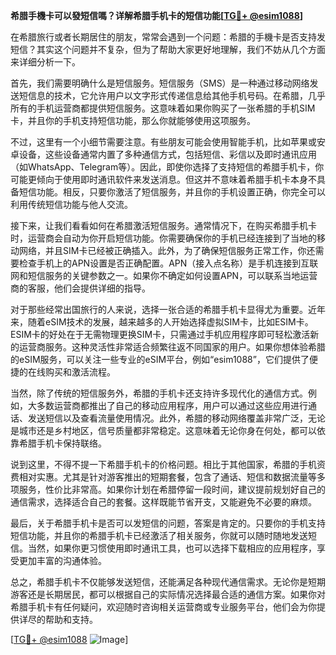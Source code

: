 **希腊手機卡可以發短信嗎？详解希腊手机卡的短信功能[[TG💪+ @esim1088](https://t.me/s/esim1088)]**

在希腊旅行或者长期居住的朋友，常常会遇到一个问题：希腊的手機卡是否支持发短信？其实这个问题并不复杂，但为了帮助大家更好地理解，我们不妨从几个方面来详细分析一下。

首先，我们需要明确什么是短信服务。短信服务（SMS）是一种通过移动网络发送短信息的技术，它允许用户以文字形式传递信息给其他手机号码。在希腊，几乎所有的手机运营商都提供短信服务。这意味着如果你购买了一张希腊的手机SIM卡，并且你的手机支持短信功能，那么你就能够使用这项服务。

不过，这里有一个小细节需要注意。有些朋友可能会使用智能手机，比如苹果或安卓设备，这些设备通常内置了多种通信方式，包括短信、彩信以及即时通讯应用（如WhatsApp、Telegram等）。因此，即使你选择了支持短信的希腊手机卡，你可能更倾向于使用即时通讯软件来发送消息。但这并不意味着希腊手机卡本身不具备短信功能。相反，只要你激活了短信服务，并且你的手机设置正确，你完全可以利用传统短信功能与他人交流。

接下来，让我们看看如何在希腊激活短信服务。通常情况下，在购买希腊手机卡时，运营商会自动为你开启短信功能。你需要确保你的手机已经连接到了当地的移动网络，并且SIM卡已经被正确插入。此外，为了确保短信服务正常工作，你还需要检查手机上的APN设置是否正确配置。APN（接入点名称）是手机连接到互联网和短信服务的关键参数之一。如果你不确定如何设置APN，可以联系当地运营商的客服，他们会提供详细的指导。

对于那些经常出国旅行的人来说，选择一张合适的希腊手机卡显得尤为重要。近年来，随着eSIM技术的发展，越来越多的人开始选择虚拟SIM卡，比如ESIM卡。ESIM卡的好处在于无需物理更换SIM卡，只需通过手机应用程序即可轻松激活新的运营商服务。这种灵活性非常适合频繁往返不同国家的用户。如果你想体验希腊的eSIM服务，可以关注一些专业的eSIM平台，例如“esim1088”，它们提供了便捷的在线购买和激活流程。

当然，除了传统的短信服务外，希腊的手机卡还支持许多现代化的通信方式。例如，大多数运营商都推出了自己的移动应用程序，用户可以通过这些应用进行通话、发送短信以及查看流量使用情况。此外，希腊的移动网络覆盖非常广泛，无论是城市还是乡村地区，信号质量都非常稳定。这意味着无论你身在何处，都可以依靠希腊手机卡保持联络。

说到这里，不得不提一下希腊手机卡的价格问题。相比于其他国家，希腊的手机资费相对实惠。尤其是针对游客推出的短期套餐，包含了通话、短信和数据流量等多项服务，性价比非常高。如果你计划在希腊停留一段时间，建议提前规划好自己的通信需求，选择适合自己的套餐。这样既能节省开支，又能避免不必要的麻烦。

最后，关于希腊手机卡是否可以发短信的问题，答案是肯定的。只要你的手机支持短信功能，并且你的希腊手机卡已经激活了相关服务，你就可以随时随地发送短信。当然，如果你更习惯使用即时通讯工具，也可以选择下载相应的应用程序，享受更加丰富的沟通体验。

总之，希腊手机卡不仅能够发送短信，还能满足各种现代通信需求。无论你是短期游客还是长期居民，都可以根据自己的实际情况选择最合适的通信方案。如果你对希腊手机卡有任何疑问，欢迎随时咨询相关运营商或专业服务平台，他们会为你提供详尽的帮助和支持。

[[TG💪+ @esim1088](https://t.me/s/esim1088) ![Image](https://i.postimg.cc/4NQfJmqS/Snipaste-2025-05-13-00-14-12.png)]